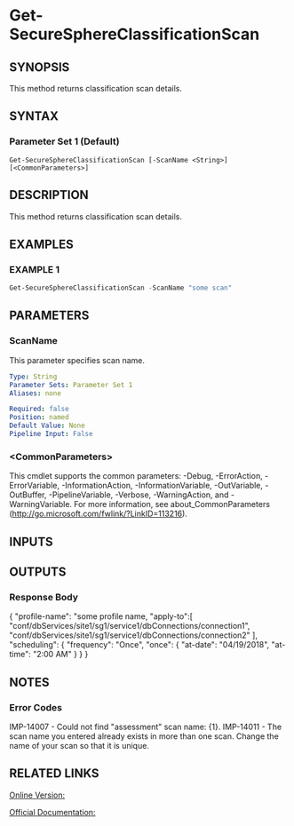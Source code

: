 ﻿# Get-SecureSphereClassificationScan

## SYNOPSIS
This method returns classification scan details.

## SYNTAX

### Parameter Set 1 (Default)
```
Get-SecureSphereClassificationScan [-ScanName <String>] [<CommonParameters>]
```

## DESCRIPTION
This method returns classification scan details.

## EXAMPLES

### EXAMPLE 1

```powershell
Get-SecureSphereClassificationScan -ScanName "some scan"
```

## PARAMETERS

### ScanName
This parameter specifies scan name.

```yaml
Type: String
Parameter Sets: Parameter Set 1
Aliases: none

Required: false
Position: named
Default Value: None
Pipeline Input: False
```

### \<CommonParameters\>
This cmdlet supports the common parameters: -Debug, -ErrorAction, -ErrorVariable, -InformationAction, -InformationVariable, -OutVariable, -OutBuffer, -PipelineVariable, -Verbose, -WarningAction, and -WarningVariable. For more information, see about_CommonParameters (http://go.microsoft.com/fwlink/?LinkID=113216).

## INPUTS

## OUTPUTS

### Response Body
{
"profile-name": "some profile name,
"apply-to":[
"conf/dbServices/site1/sg1/service1/dbConnections/connection1",
"conf/dbServices/site1/sg1/service1/dbConnections/connection2"
],
"scheduling": {
"frequency": "Once",
"once": {
"at-date": "04/19/2018",
"at-time": "2:00 AM"
}
}
}

## NOTES

### Error Codes
IMP-14007 - Could not find "assessment" scan name: {1}.
IMP-14011 - The scan name you entered already exists in more than one scan. Change the name of your scan so that it is unique.

## RELATED LINKS

[Online Version:](https://github.com/akshinmustafayev/Documentation/MD)

[Official Documentation:](https://docs.imperva.com/bundle/v13.6-api-reference-guide/page/70890.htm)



